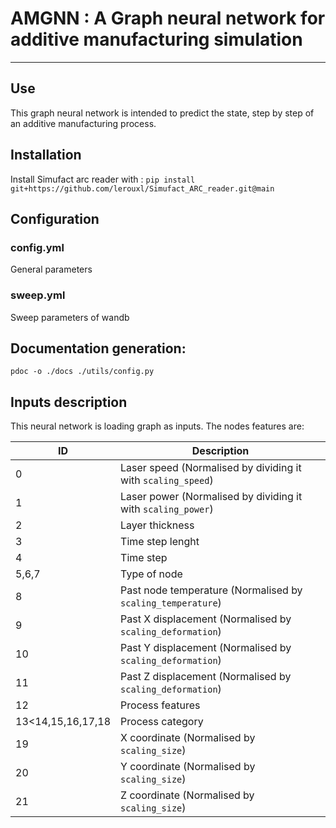 # AMGNN : A Graph neural network for additive manufacturing simulation
___

## Use
This graph neural network is intended to predict the state, step by step of an additive manufacturing process.

## Installation
Install Simufact arc reader with : 
```pip install git+https://github.com/lerouxl/Simufact_ARC_reader.git@main```

## Configuration
### config.yml
General parameters
### sweep.yml
Sweep parameters of wandb
## Documentation generation:
```pdoc -o ./docs ./utils/config.py```

## Inputs description

This neural network is loading graph as inputs.
The nodes features are:

| ID                	| Description                                                  	|
|-------------------	|--------------------------------------------------------------	|
| 0                 	| Laser speed (Normalised by dividing it with `scaling_speed`) 	|
| 1                 	| Laser power (Normalised by dividing it with `scaling_power`) 	|
| 2                 	| Layer thickness                                              	|
| 3                 	| Time step lenght                                             	|
| 4                 	| Time step                                                    	|
| 5,6,7             	| Type of node                                                 	|
| 8                 	| Past node temperature (Normalised by `scaling_temperature`)  	|
| 9                 	| Past X displacement (Normalised by `scaling_deformation`)    	|
| 10                	| Past Y displacement (Normalised by `scaling_deformation`)    	|
| 11                	| Past Z displacement (Normalised by `scaling_deformation`)    	|
| 12                	| Process features                                             	|
| 13<14,15,16,17,18 	| Process category                                             	|
| 19                	| X coordinate (Normalised by `scaling_size`)                  	|
| 20                	| Y coordinate (Normalised by `scaling_size`)                  	|
| 21                	| Z coordinate (Normalised by `scaling_size`)                  	|
